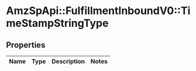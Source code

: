 # AmzSpApi::FulfillmentInboundV0::TimeStampStringType

## Properties
Name | Type | Description | Notes
------------ | ------------- | ------------- | -------------

